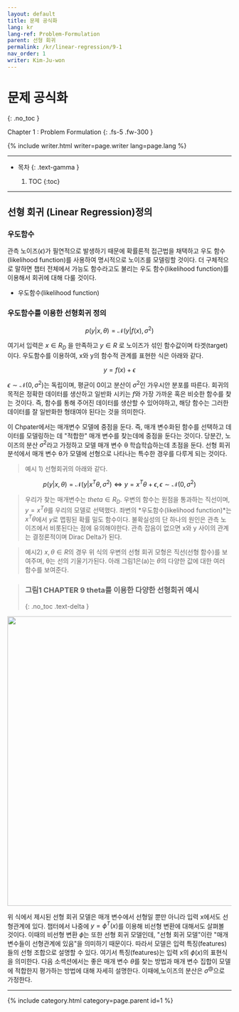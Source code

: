 ```yaml
---
layout: default
title: 문제 공식화
lang: kr
lang-ref: Problem-Formulation
parent: 선형 회귀
permalink: /kr/linear-regression/9-1
nav_order: 1
writer: Kim-Ju-won
---
```


# 문제 공식화
{: .no_toc }


Chapter 1 : Problem Formulation
{: .fs-5 .fw-300 }


{% include writer.html writer=page.writer lang=page.lang %}

---

- 목차
    {: .text-gamma }

    1. TOC
    {:toc}

---
## 선형 회귀 (Linear Regression)정의

### 우도함수

관측 노이즈($\epsilon$)가 필연적으로 발생하기 때문에 확률론적 접근법을 채택하고 우도 함수(likelihood function)를 사용하여 명시적으로 노이즈를 모델링할 것이다. 더 구체적으로 말하면 챕터 전체에서 가능도 함수라고도 불리는 우도 함수(likelihood function)를 이용해서 회귀에 대해 다룰 것이다.

- 우도함수(likelihood function)

### 우도함수를 이용한 선형회귀 정의

$$
p(y|x,\theta) = \mathcal{N}(y|f(x), \sigma^2)
$$

여기서 입력은 $x \in R_D$ 을 만족하고 $y \in R$ 로 노이즈가 섞인 함수값이며 타겟(target)이다.
우도함수를 이용하여, x와 y의 함수적 관계를 표현한 식은 아래와 같다.

$$
y = f (x) + \epsilon
$$

$\epsilon \sim \mathcal{N}(0,\sigma^2)$는 독립이며, 평균이 0이고 분산이 $\sigma^2$인 가우시안 분포를 따른다. 회귀의 목적은 정확한 데이터를 생산하고 일반화 시키는 $f$와 가장 가까운 혹은 비슷한 함수를 찾는 것이다. 즉, 함수를 통해 주어진 데이터를 생산할 수 있어야하고, 해당 함수는 그러한 데이터를 잘 일반화한 형태여야 된다는 것을 의미한다. 

이 Chpater에서는 매개변수 모델에 중점을 둔다. 즉, 매개 변수화된 함수를 선택하고 데이터를 모델링하는 데 "적합한" 매개 변수를 찾는데에 중점을 둔다는 것이다. 당분간, 노이즈의 분산 $\sigma^2$라고 가정하고 모델 매개 변수 θ 학습학습하는데 초점을 둔다. 선형 회귀 분석에서 매개 변수 θ가 모델에 선형으로 나타나는 특수한 경우를 다루게 되는 것이다.


>예시 1)
선형회귀의 아래와 같다.

$$ 
p (y|x,\theta) = \mathcal{N}(y|x^T\theta, \sigma^2) \Leftrightarrow y=x^T\theta	+\epsilon,  \epsilon \sim \mathcal{N}(0,\sigma^2)
$$

>우리가 찾는 매개변수는 $theta \in R_D$. 우변의 함수는 원점을 통과하는 직선이며, $y=x^T\theta$를 우리의 모델로 선택했다. 좌변의 *우도함수(likelihood function)*는 $x^T\theta$에서 $y$로 맵핑된 확률 밀도 함수이다. 불확실성의 단 하나의 원인은 관측 노이즈에서 비롯된다는 점에 유의해야한다. 관측 잡음이 없으면 x와 y 사이의 관계는 결정론적이며 Dirac Delta가 된다.

>예시2)
$x,θ \in R$의 경우 위 식의 우변의 선형 회귀 모형은 직선(선형 함수)를 보여주며, θ는 선의 기울기가된다. 아래 그림1은(a)는 $\theta$의 다양한 값에 대한 여러 함수를 보여준다.

>### **그림1** CHAPTER 9 theta를 이용한 다양한 선형회귀 예시 
>{: .no_toc .text-delta }
<p align="center">
    <img src="{{ site.figure | absolute_url }}9.1.0.png" width="650px"/>
</p>


위 식에서 제시된 선형 회귀 모델은 매개 변수에서 선형일 뿐만 아니라 입력 x에서도 선형관계에 있다. 챕터에서 나중에 $y = \phi^T(x)$를 이용해 비선형 변환에 대해서도 살펴볼 것이다. 이때의 비선형 변환 $\phi$는 또한 선형 회귀 모델인데, "선형 회귀 모델"이란 "매개변수들이 선형관계에 있음"을 의미하기 때문이다. 따라서 모델은 입력 특징(features)들의 선형 조합으로 설명할 수 있다. 여기서 특징(features)는 입력 x의 $\phi(x)$의 표현식을 의미한다. 다음 소섹션에서는 좋은 매개 변수 $\theta$를 찾는 방법과 매개 변수 집합이 모델에 적합한지 평가하는 방법에 대해 자세히 설명한다. 이때에,노이즈의 분산은 $\sigma^@$으로 가정한다.




---

{% include category.html category=page.parent id=1 %}